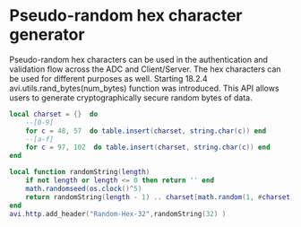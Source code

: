 # Pseudo-random	hex	character	generator
Pseudo-random	hex	characters can	be	used	in	the	authentication	and	validation	flow	across
the	ADC	and	Client/Server.	The	hex	characters	can	be	used	for	different	purposes	as	well.
Starting 18.2.4 avi.utils.rand_bytes(num_bytes) function was introduced. This API allows users to generate cryptographically secure random bytes of data.

```lua
local charset = {}  do
    --[0-9]
    for c = 48, 57  do table.insert(charset, string.char(c)) end
    --[a-f]
    for c = 97, 102  do table.insert(charset, string.char(c)) end
end

local function randomString(length)
    if not length or length <= 0 then return '' end
    math.randomseed(os.clock()^5)
    return randomString(length - 1) .. charset[math.random(1, #charset)]
end
avi.http.add_header("Random-Hex-32",randomString(32) )
```
